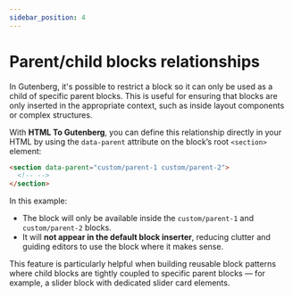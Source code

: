 ```yaml
---
sidebar_position: 4
---
```


# Parent/child blocks relationships

In Gutenberg, it's possible to restrict a block so it can only be used as a child of specific parent blocks. This is useful for ensuring that blocks are only inserted in the appropriate context, such as inside layout components or complex structures.

With **HTML To Gutenberg**, you can define this relationship directly in your HTML by using the `data-parent` attribute on the block’s root `<section>` element:

```html
<section data-parent="custom/parent-1 custom/parent-2">
  <!-- -->
</section>
```

In this example:

- The block will only be available inside the `custom/parent-1` and `custom/parent-2` blocks.
- It will **not appear in the default block inserter**, reducing clutter and guiding editors to use the block where it makes sense.

This feature is particularly helpful when building reusable block patterns where child blocks are tightly coupled to specific parent blocks — for example, a slider block with dedicated slider card elements.
